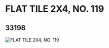# FLAT TILE 2X4, NO. 119
## 33198
![FLAT TILE 2X4, NO. 119](https://lc-www-live-s.legocdn.com/media/bricks/5/2/6186507.jpg)